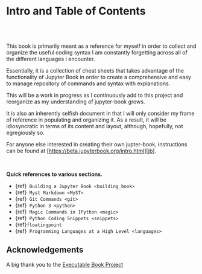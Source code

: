 # Intro and Table of Contents
<br />
<br />

This book is primarily meant as a reference for myself in order to collect and
organize the useful coding syntax I am constantly forgetting across all
of the different languages I encounter.

Essentially, it is a collection of cheat sheets that takes advantage of the
functionality of Jupyter Book in order to create a comprehensive
and easy to manage repository of commands and syntax with explanations.

This will be a work in progress as I continuously add to this project
and reorganize as my understanding of jupyter-book grows.

It is also an inherently selfish document in that I will only consider my frame
of reference in populating and organizing it. As a result, it will be idiosyncratic
in terms of its content and layout, although, hopefully, not egregiously so.


For anyone else interested in creating their own jupter-book,
instructions can be found at [https://beta.jupyterbook.org/intro.html][jb].

[jb]: https://beta.jupyterbook.org/intro.html

<br />

**Quick references to various sections.**

- {ref}` Building a Jupyter Book <building_book>`
- {ref}` Myst Markdown <MyST>`
- {ref}` Git Commands <git>`
- {ref}` Python 3 <python>`
- {ref}` Magic Commands in IPython <magic>`
- {ref}` Python Coding Snippets <snippets>`
- {ref}`floatingpoint`
- {ref}` Programming Languages at a High Level <languages>`


## Acknowledgements

A big thank you to the [Executable Book Project][book]

[book]: https://executablebooks.org/en/latest/





